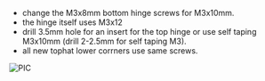 - change the M3x8mm bottom hinge screws for M3x10mm.
- the hinge itself uses M3x12
- drill 3.5mm hole for an insert for the top hinge or use self taping M3x10mm (drill 2-2.5mm for self taping M3).
- all new tophat lower corrners use same screws.

![PIC](Screen%20Shot%202021-07-09%20at%2017.27.37%20PM.png)
